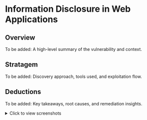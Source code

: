 # Information Disclosure in Web Applications

## Overview
To be added: A high-level summary of the vulnerability and context.

## Stratagem
To be added: Discovery approach, tools used, and exploitation flow.

## Deductions
To be added: Key takeaways, root causes, and remediation insights.

<details>
<summary>Click to view screenshots</summary>

**Screenshot 1: Error page revealing internal path**  
![Screenshot 1](<https://i.imgur.com/QJCjrnB.jpg>)

**Screenshot 2: Debug info exposed in response headers**  
![Screenshot 2](<https://i.imgur.com/zkfKLOt.jpg>)

**Screenshot 3: Sensitive email addresses leaked**  
![Screenshot 3](<https://i.imgur.com/S2cGjWq.jpg>)

</details>




